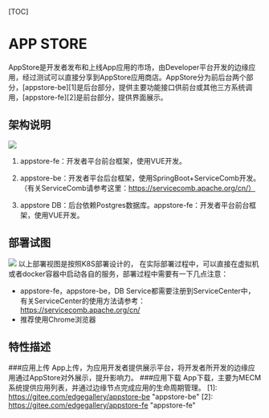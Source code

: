 [TOC]
# APP STORE


AppStore是开发者发布和上线App应用的市场，由Developer平台开发的边缘应用，经过测试可以直接分享到AppStore应用商店。AppStore分为前后台两个部分，[appstore-be][1]是后台部分，提供主要功能接口供前台或其他三方系统调用，[appstore-fe][2]是前台部分，提供界面展示。


## 架构说明
![](https://images.gitee.com/uploads/images/2020/0709/154041_a4c3a9ba_5504908.png)

1. appstore-fe：开发者平台前台框架，使用VUE开发。

2. appstore-be：开发者平台后台框架，使用SpringBoot+ServiceComb开发。（有关ServiceComb请参考这里：https://servicecomb.apache.org/cn/）

3. appstore DB：后台依赖Postgres数据库。appstore-fe：开发者平台前台框架，使用VUE开发。

## 部署试图
![](https://images.gitee.com/uploads/images/2020/0709/154053_b41b4a97_5504908.png)
以上部署视图是按照K8S部署设计的， 在实际部署过程中，可以直接在虚拟机或者docker容器中启动各自的服务，部署过程中需要有一下几点注意：

- appstore-fe，appstore-be，DB Service都需要注册到ServiceCenter中，有关ServiceCenter的使用方法请参考：https://servicecomb.apache.org/cn/
- 推荐使用Chrome浏览器
## 特性描述
###应用上传
App上传，为应用开发者提供展示平台，将开发者所开发的边缘应用通过AppStore对外展示，提升影响力。
###应用下载
App下载，主要为MECM系统提供应用列表，并通过边缘节点完成应用的生命周期管理。
[1]: https://gitee.com/edgegallery/appstore-be "appstore-be"
[2]: https://gitee.com/edgegallery/appstore-fe "appstore-fe"